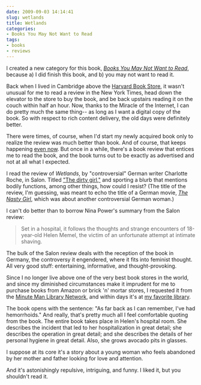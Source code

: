 ```yaml
---
date: 2009-09-03 14:14:41
slug: wetlands
title: Wetlands
categories:
- Books You May Not Want to Read
tags:
- books
- reviews
---
```


I created a new category for this book, _[Books You May Not Want to Read](https://pborenstein.com/category/books-you-may-not-want-to-read/)_, because a) I did finish this book, and b) you may not want to read it.


Back when I lived in Cambridge above the [Harvard Book Store](https://harvard.com/), it wasn't unusual for me to read a review in the New York Times, head down the elevator to the store to buy the book, and be back upstairs reading it on the couch within half an hour. Now, thanks to the Miracle of the Internet, I can do pretty much the same thing-- as long as I want a digital copy of the book. So with respect to rich content delivery, the old days were definitely better.

There were times, of course, when I'd start my newly acquired book only to realize the review was much better than book. And of course, that keeps happening [even now](/articles/finding-oz/). But once in a while, there's a book review that entices me to read the book, and the book turns out to be exactly as advertised and not at all what I expected.

I read the review of _Wetlands_, by "controversial" German writer Charlotte Roche, in Salon. Titled ["The dirty girl,"](https://www.salon.com/books/int/2009/04/04/charlotte_roche/index.html) and sporting a blurb that mentions bodily functions, among other things, how could I resist? (The title of the review, I'm guessing, was meant to echo the title of a German movie, _[The Nasty Girl](https://en.wikipedia.org/wiki/The_Nasty_Girl)_, which was about another controversial German woman.)

I can't do better than to borrow Nina Power's summary from the Salon review:

> Set in a hospital, it follows the thoughts and strange encounters of 18-year-old Helen Memel, the victim of an unfortunate attempt at intimate shaving.

The bulk of the Salon review deals with the reception of the book in Germany, the controversy it engendered, where it fits into feminist thought. All very good stuff: entertaining, informative, and thought-provoking.

Since I no longer live above one of the very best book stores in the world, and since my diminished circumstances make it imprudent for me to purchase books from Amazon or brick 'n' mortar stores, I requested it from the [Minute Man Library Network](https://www.mln.lib.ma.us/), and within days it's at [my favorite library](https://www.wellesleyfreelibrary.org/home/).

The book opens with the sentence: "As far back as I can remember, I've had hemorrhoids." And really, that's pretty much all I feel comfortable quoting from the book. The entire book takes place in Helen's hospital room. She describes the incident that led to her hospitalization in great detail; she describes the operation in great detail; and she describes the details of her personal hygiene in great detail. Also, she grows avocado pits in glasses.

I suppose at its core it's a story about a young woman who feels abandoned by her mother and father looking for love and attention.

And it's astonishingly repulsive, intriguing, and funny. I liked it, but you shouldn't read it.
